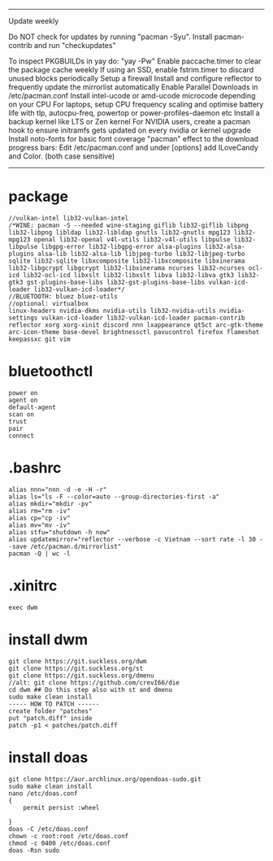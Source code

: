 -------
Update weekly

Do NOT check for updates by running "pacman -Syu". Install pacman-contrib and run "checkupdates"

To inspect PKGBUILDs in yay do: "yay -Pw" 
Enable paccache.timer to clear the package cache weekly
If using an SSD, enable fstrim.timer to discard unused blocks periodically
Setup a firewall 
Install and configure reflector to frequently update the mirrorlist automatically
Enable Parallel Downloads in /etc/pacman.conf
Install intel-ucode or amd-ucode microcode depending on your CPU
For laptops, setup CPU frequency scaling and optimise battery life with tlp, autocpu-freq, powertop or power-profiles-daemon etc
Install a backup kernel like LTS or Zen kernel
For NVIDIA users, create a pacman hook to ensure initramfs gets updated on every nvidia or kernel upgrade
Install noto-fonts for basic font coverage
"pacman" effect to the download progress bars:
Edit /etc/pacman.conf and under [options] add ILoveCandy and Color. (both case sensitive)

-------



# package
    //vulkan-intel lib32-vulkan-intel
    /*WINE: pacman -S --needed wine-staging giflib lib32-giflib libpng lib32-libpng libldap lib32-libldap gnutls lib32-gnutls mpg123 lib32-mpg123 openal lib32-openal v4l-utils lib32-v4l-utils libpulse lib32-libpulse libgpg-error lib32-libgpg-error alsa-plugins lib32-alsa-plugins alsa-lib lib32-alsa-lib libjpeg-turbo lib32-libjpeg-turbo sqlite lib32-sqlite libxcomposite lib32-libxcomposite libxinerama lib32-libgcrypt libgcrypt lib32-libxinerama ncurses lib32-ncurses ocl-icd lib32-ocl-icd libxslt lib32-libxslt libva lib32-libva gtk3 lib32-gtk3 gst-plugins-base-libs lib32-gst-plugins-base-libs vulkan-icd-loader lib32-vulkan-icd-loader*/
    //BLUETOOTH: bluez bluez-utils
    //optional: virtualbox
    linux-headers nvidia-dkms nvidia-utils lib32-nvidia-utils nvidia-settings vulkan-icd-loader lib32-vulkan-icd-loader pacman-contrib reflector xorg xorg-xinit discord nnn lxappearance qt5ct arc-gtk-theme arc-icon-theme base-devel brightnessctl pavucontrol firefox flameshot keepassxc git vim
    
# bluetoothctl
    power on 
    agent on 
    default-agent 
    scan on 
    trust 
    pair 
    connect 
    
# .bashrc
    alias nnn="nnn -d -e -H -r"
    alias ls="ls -F --color=auto --group-directories-first -a"
    alias mkdir="mkdir -pv"
    alias rm="rm -iv" 
    alias cp="cp -iv" 
    alias mv="mv -iv"
    alias stfu="shutdown -h now"
    alias updatemirror="reflector --verbose -c Vietnam --sort rate -l 30 --save /etc/pacman.d/mirrorlist"
    pacman -Q | wc -l
    
# .xinitrc
    exec dwm

# install dwm
    git clone https://git.suckless.org/dwm
    git clone https://git.suckless.org/st
    git clone https://git.suckless.org/dmenu
    //alt: git clone https://github.com/crevI66/die
    cd dwm ## Do this step also with st and dmenu
    sudo make clean install
    ----- HOW TO PATCH ------
    create folder "patches"
    put "patch.diff" inside
    patch -p1 < patches/patch.diff
    
# install doas
    git clone https://aur.archlinux.org/opendoas-sudo.git
    sudo make clean install
    nano /etc/doas.conf
    {
        permit persist :wheel
        
    }
    doas -C /etc/doas.conf
    chown -c root:root /etc/doas.conf
    chmod -c 0400 /etc/doas.conf
    doas -Rsn sudo
    

